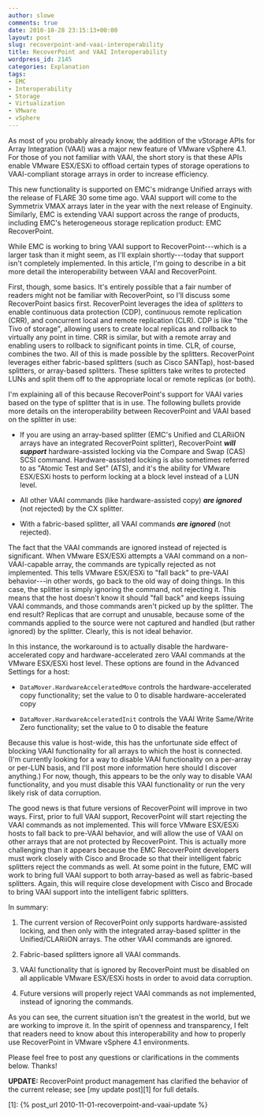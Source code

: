 ```yaml
---
author: slowe
comments: true
date: 2010-10-28 23:15:13+00:00
layout: post
slug: recoverpoint-and-vaai-interoperability
title: RecoverPoint and VAAI Interoperability
wordpress_id: 2145
categories: Explanation
tags:
- EMC
- Interoperability
- Storage
- Virtualization
- VMware
- vSphere
---
```


As most of you probably already know, the addition of the vStorage APIs for Array Integration (VAAI) was a major new feature of VMware vSphere 4.1. For those of you not familiar with VAAI, the short story is that these APIs enable VMware ESX/ESXi to offload certain types of storage operations to VAAI-compliant storage arrays in order to increase efficiency.

This new functionality is supported on EMC's midrange Unified arrays with the release of FLARE 30 some time ago. VAAI support will come to the Symmetrix VMAX arrays later in the year with the next release of Enginuity. Similarly, EMC is extending VAAI support across the range of products, including EMC's heterogeneous storage replication product: EMC RecoverPoint.

While EMC is working to bring VAAI support to RecoverPoint---which is a larger task than it might seem, as I'll explain shortly---today that support isn't completely implemented. In this article, I'm going to describe in a bit more detail the interoperability between VAAI and RecoverPoint.

First, though, some basics. It's entirely possible that a fair number of readers might not be familiar with RecoverPoint, so I'll discuss some RecoverPoint basics first. RecoverPoint leverages the idea of _splitters_ to enable continuous data protection (CDP), continuous remote replication (CRR), and concurrent local and remote replication (CLR). CDP is like "the Tivo of storage", allowing users to create local replicas and rollback to virtually any point in time. CRR is similar, but with a remote array and enabling users to rollback to significant points in time. CLR, of course, combines the two. All of this is made possible by the splitters. RecoverPoint leverages either fabric-based splitters (such as Cisco SANTap), host-based splitters, or array-based splitters. These splitters take writes to protected LUNs and split them off to the appropriate local or remote replicas (or both).

I'm explaining all of this because RecoverPoint's support for VAAI varies based on the type of splitter that is in use. The following bullets provide more details on the interoperability between RecoverPoint and VAAI based on the splitter in use:

* If you are using an array-based splitter (EMC's Unified and CLARiiON arrays have an integrated RecoverPoint splitter), RecoverPoint **_will support_** hardware-assisted locking via the Compare and Swap (CAS) SCSI command. Hardware-assisted locking is also sometimes referred to as "Atomic Test and Set" (ATS), and it's the ability for VMware ESX/ESXi hosts to perform locking at a block level instead of a LUN level.

* All other VAAI commands (like hardware-assisted copy) **_are ignored_** (not rejected) by the CX splitter.

* With a fabric-based splitter, all VAAI commands **_are ignored_** (not rejected).

The fact that the VAAI commands are ignored instead of rejected is significant. When VMware ESX/ESXi attempts a VAAI command on a non-VAAI-capable array, the commands are typically rejected as not implemented. This tells VMware ESX/ESXi to "fall back" to pre-VAAI behavior---in other words, go back to the old way of doing things. In this case, the splitter is simply ignoring the command, not rejecting it. This means that the host doesn't know it should "fall back" and keeps issuing VAAI commands, and those commands aren't picked up by the splitter. The end result? Replicas that are corrupt and unusable, because some of the commands applied to the source were not captured and handled (but rather ignored) by the splitter. Clearly, this is not ideal behavior.

In this instance, the workaround is to actually disable the hardware-accelerated copy and hardware-accelerated zero VAAI commands at the VMware ESX/ESXi host level. These options are found in the Advanced Settings for a host:

* `DataMover.HardwareAcceleratedMove` controls the hardware-accelerated copy functionality; set the value to 0 to disable hardware-accelerated copy

* `DataMover.HardwareAcceleratedInit` controls the VAAI Write Same/Write Zero functionality; set the value to 0 to disable the feature

Because this value is host-wide, this has the unfortunate side effect of blocking VAAI functionality for all arrays to which the host is connected. (I'm currently looking for a way to disable VAAI functionality on a per-array or per-LUN basis, and I'll post more information here should I discover anything.) For now, though, this appears to be the only way to disable VAAI functionality, and you must disable this VAAI functionality or run the very likely risk of data corruption.

The good news is that future versions of RecoverPoint will improve in two ways. First, prior to full VAAI support, RecoverPoint will start rejecting the VAAI commands as not implemented. This will force VMware ESX/ESXi hosts to fall back to pre-VAAI behavior, and will allow the use of VAAI on other arrays that are not protected by RecoverPoint. This is actually more challenging than it appears because the EMC RecoverPoint developers must work closely with Cisco and Brocade so that their intelligent fabric splitters reject the commands as well. At some point in the future, EMC will work to bring full VAAI support to both array-based as well as fabric-based splitters. Again, this will require close development with Cisco and Brocade to bring VAAI support into the intelligent fabric splitters.

In summary:

1. The current version of RecoverPoint only supports hardware-assisted locking, and then only with the integrated array-based splitter in the Unified/CLARiiON arrays. The other VAAI commands are ignored.

2. Fabric-based splitters ignore all VAAI commands.

3. VAAI functionality that is ignored by RecoverPoint must be disabled on all applicable VMware ESX/ESXi hosts in order to avoid data corruption.

4. Future versions will properly reject VAAI commands as not implemented, instead of ignoring the commands.

As you can see, the current situation isn't the greatest in the world, but we are working to improve it. In the spirit of openness and transparency, I felt that readers need to know about this interoperability and how to properly use RecoverPoint in VMware vSphere 4.1 environments.

Please feel free to post any questions or clarifications in the comments below. Thanks!

**UPDATE:** RecoverPoint product management has clarified the behavior of the current release; see [my update post][1] for full details.

[1]: {% post_url 2010-11-01-recoverpoint-and-vaai-update %}
